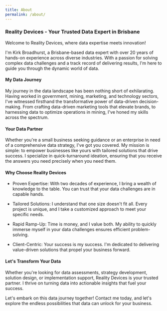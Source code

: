 ```yaml
---
title: About
permalink: /about/
---
```


### Reality Devices - Your Trusted Data Expert in Brisbane

Welcome to Reality Devices, where data expertise meets innovation!

I'm Kirk Broadhurst, a Brisbane-based data expert with over 20 years of hands-on experience across diverse industries. With a passion for solving complex data challenges and a track record of delivering results, I'm here to guide you through the dynamic world of data.

#### My Data Journey

My journey in the data landscape has been nothing short of exhilarating. Having worked in government, mining, marketing, and technology sectors, I've witnessed firsthand the transformative power of data-driven decision-making. From crafting data-driven marketing tools that elevate brands, to harnessing data to optimize operations in mining, I've honed my skills across the spectrum.

#### Your Data Partner

Whether you're a small business seeking guidance or an enterprise in need of a comprehensive data strategy, I've got you covered. My mission is simple: to empower businesses like yours with tailored solutions that drive success. I specialize in quick-turnaround ideation, ensuring that you receive the answers you need precisely when you need them.

#### Why Choose Reality Devices

- Proven Expertise: With two decades of experience, I bring a wealth of knowledge to the table. You can trust that your data challenges are in capable hands.

- Tailored Solutions: I understand that one size doesn't fit all. Every project is unique, and I take a customized approach to meet your specific needs.

- Rapid Ramp-Up: Time is money, and I value both. My ability to quickly immerse myself in your data challenges ensures efficient problem-solving.

- Client-Centric: Your success is my success. I'm dedicated to delivering value-driven solutions that propel your business forward.

#### Let's Transform Your Data

Whether you're looking for data assessments, strategy development, solution design, or implementation support, Reality Devices is your trusted partner. I thrive on turning data into actionable insights that fuel your success.

Let's embark on this data journey together! Contact me today, and let's explore the endless possibilities that data can unlock for your business.

